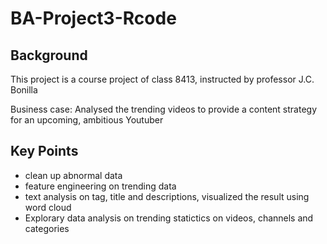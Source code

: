 # BA-Project3-Rcode

## Background

This project is a course project of class 8413, instructed by professor J.C. Bonilla

Business case: Analysed the trending videos to provide a content strategy for an upcoming, ambitious Youtuber

## Key Points

* clean up abnormal data
* feature engineering on trending data
* text analysis on tag, title and descriptions, visualized the result using word cloud
* Explorary data analysis on trending statictics on videos, channels and categories
